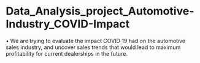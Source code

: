 # Data_Analysis_project_Automotive-Industry_COVID-Impact
• We are trying to evaluate the impact COVID 19 had on the automotive sales industry, and uncover sales trends that would lead to maximum profitability for current dealerships in the future.
